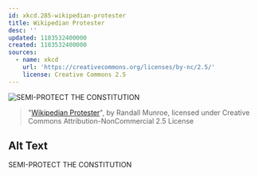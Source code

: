 ```yaml
---
id: xkcd.285-wikipedian-protester
title: Wikipedian Protester
desc: ''
updated: 1183532400000
created: 1183532400000
sources:
  - name: xkcd
    url: 'https://creativecommons.org/licenses/by-nc/2.5/'
    license: Creative Commons 2.5
---
```

![SEMI-PROTECT THE CONSTITUTION](https://imgs.xkcd.com/comics/wikipedian_protester.png)
> "[Wikipedian Protester](https://xkcd.com/285/)", by Randall Munroe, licensed under Creative Commons Attribution-NonCommercial 2.5 License

## Alt Text
SEMI-PROTECT THE CONSTITUTION
